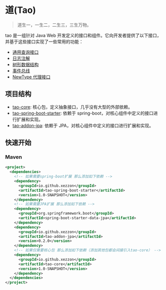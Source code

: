 # 道(Tao)

> 道生一，一生二，二生三，三生万物。

tao 是一组针对 Java Web 开发定义的接口和组件。它向开发者提供了以下接口，并基于这些接口实现了一些常用的功能：

* [通用查询接口](./docs/retrieval.md)
* [日志注解](./docs/logger.md)
* [树形数据结构](./docs/tree.md)
* [事件总线](./docs/observer.md)
* [NewType 代理接口](./docs/NewType.md)

## 项目结构

- [tao-core](./tao-core): 核心包，定义抽象接口，几乎没有大型的外部依赖。
- [tao-spring-boot-starter](./tao-spring-boot-starter): 依赖于 spring-boot，对核心组件中定义的接口进行扩展和实现。
- [tao-addon-jpa](https://github.com/xezzon/tao-addon-jpa): 依赖于 JPA，对核心组件中定义的接口进行扩展和实现。

## 快速开始

### Maven

```xml
<project>
  <dependencies>
    <!-- 如果需要spring-boot扩展 那么添加如下依赖 -->
    <dependency>
      <groupId>io.github.xezzon</groupId>
      <artifactId>tao-spring-boot-starter</artifactId>
      <version>1.0-SNAPSHOT</version>
    </dependency>
    <!-- 如果需要JPA扩展 那么添加如下依赖 -->
    <dependency>
      <groupId>org.springframework.boot</groupId>
      <artifactId>spring-boot-starter-data-jpa</artifactId>
    </dependency>
    <dependency>
      <groupId>io.github.xezzon</groupId>
      <artifactId>tao-addon-jpa</artifactId>
      <version>0.2.0</version>
    </dependency>
    <!-- 如果仅需要核心包 那么添加如下依赖（添加其他包都会间接引入tao-core） -->
    <dependency>
      <groupId>io.github.xezzon</groupId>
      <artifactId>tao-core</artifactId>
      <version>1.0-SNAPSHOT</version>
    </dependency>
  </dependencies>
</project>
```
